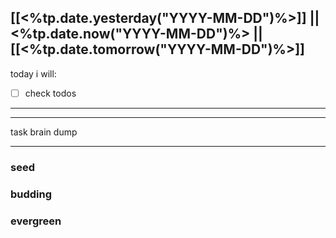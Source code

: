 [[<%tp.date.yesterday("YYYY-MM-DD")%>]] || <%tp.date.now("YYYY-MM-DD")%> || [[<%tp.date.tomorrow("YYYY-MM-DD")%>]]
---
today i will:
- [ ] check todos
---



---

task brain dump

---

### seed

### budding

### evergreen